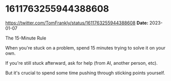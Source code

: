 # 1611763255944388608
https://twitter.com/TomFrankly/status/1611763255944388608
**Date:** 2023-01-07

The 15-Minute Rule

When you're stuck on a problem, spend 15 minutes trying to solve it on your own.

If you're still stuck afterward, ask for help (from AI, another person, etc).

But it's crucial to spend some time pushing through sticking points yourself.
